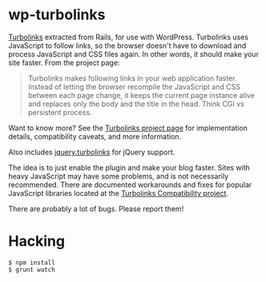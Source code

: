 # wp-turbolinks

[Turbolinks](https://github.com/rails/turbolinks/) extracted from Rails, for use with WordPress. Turbolinks uses JavaScript to follow links, so the browser doesn't have to download and process JavaScript and CSS files again. In other words, it should make your site faster. From the project page:

> Turbolinks makes following links in your web application faster. Instead of
> letting the browser recompile the JavaScript and CSS between each page change, it
> keeps the current page instance alive and replaces only the body and the title in
> the head. Think CGI vs persistent process.

Want to know more? See the [Turbolinks project page](https://github.com/rails/turbolinks/) for implementation details, compatibility caveats, and more information.

Also includes [jquery.turbolinks](https://github.com/kossnocorp/jquery.turbolinks) for jQuery support.

The idea is to just enable the plugin and make your blog faster. Sites with heavy JavaScript may have some problems, and is not necessarily recommended. There are documented workarounds and fixes for popular JavaScript libraries located at the [Turbolinks Compatibility project](http://reed.github.io/turbolinks-compatibility/).

There are probably a lot of bugs. Please report them!

# Hacking

```
$ npm install
$ grunt watch
```
